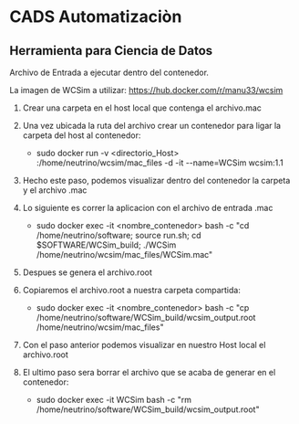 # CADS Automatizaciòn 
## Herramienta para Ciencia de Datos




Archivo de Entrada a ejecutar dentro del contenedor.

La imagen de WCSim a utilizar: https://hub.docker.com/r/manu33/wcsim

1. Crear una carpeta en el host local que contenga el archivo.mac
2. Una vez ubicada la ruta del archivo crear un contenedor para ligar la carpeta del host al contenedor:
   * sudo docker run -v <directorio_Host> :/home/neutrino/wcsim/mac_files -d -it --name=WCSim wcsim:1.1
   
3. Hecho este paso, podemos visualizar dentro del contenedor la carpeta y el archivo .mac

5. Lo siguiente es correr la aplicacion con el archivo de entrada .mac
    * sudo docker exec -it <nombre_contenedor> bash -c "cd /home/neutrino/software; source run.sh; cd $SOFTWARE/WCSim_build; ./WCSim /home/neutrino/wcsim/mac_files/WCSim.mac"
  
5. Despues se genera el archivo.root
6.  Copiaremos el archivo.root a nuestra carpeta compartida:
    * sudo docker exec -it <nombre_contenedor> bash -c "cp /home/neutrino/software/WCSim_build/wcsim_output.root /home/neutrino/wcsim/mac_files"
    
7. Con el paso anterior podemos visualizar en nuestro Host local el archivo.root
8. El ultimo paso sera borrar el archivo que se acaba de generar en el contenedor:
    * sudo docker exec -it WCSim bash -c "rm /home/neutrino/software/WCSim_build/wcsim_output.root"

